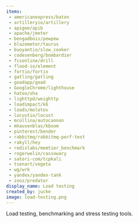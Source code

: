 ```yaml
---
items:
 - americanexpress/baton
 - artilleryio/artillery
 - apigee/apib
 - apache/jmeter
 - bengadbois/pewpew
 - blazemeter/taurus
 - buoyantio/slow_cooker
 - codesenberg/bombardier
 - fcsonline/drill
 - flood-io/element
 - fortio/fortio
 - gatling/gatling
 - goadapp/goad
 - GoogleChrome/lighthouse
 - hatoo/oha
 - lighttpd/weighttp
 - loadimpact/k6
 - loads/molotov
 - locustio/locust
 - mcollina/autocannon
 - mhausenblas/kboom
 - pinterest/bender
 - rabbitmq/rabbitmq-perf-test
 - rakyll/hey
 - redislabs/memtier_benchmark
 - rogerwelin/cassowary
 - satori-com/tcpkali
 - tsenart/vegeta
 - wg/wrk
 - yandex/yandex-tank
 - zooz/predator
display_name: Load testing
created_by: jucke
image: load-testing.png
---
```

Load testing, benchmarking and stress testing tools.
